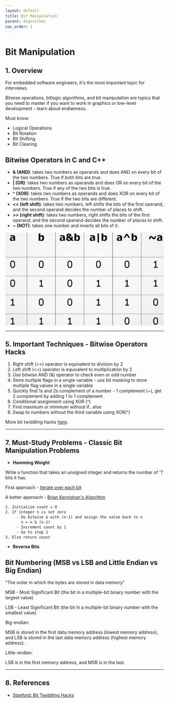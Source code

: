 ```yaml
---
layout: default
title: Bit Manipulation
parent: Algorithms
nav_order: 1
---
```


# Bit Manipulation

## **1. Overview**

For embedded software engineers, it's the most important topic for interviews.

Bitwise operations, bitlogic algorithms, and bit manipulation are topics that you need to master if you want to work in graphics or low-level development - learn about endianness.

Must know:

* Logical Operations 
* Bit Rotation
* Bit Shifting
* Bit Clearing

## Bitwise Operators in C and C++

- **& (AND)**: takes two numbers as operands and does AND on every bit of the two numbers. True if both bits are true.
- **| (OR)**: takes two numbers as operands and does OR on every bit of the two numbers. True if any of the two bits 
is true.
- **^ (XOR)**: takes two numbers as operands and does XOR on every bit of the two numbers. True if the two bits are
different.
- **<< (left shift)**: takes two numbers, left shifts the bits of the first operand, and the second operand decides the
number of places to shift.
- **>> (right shift)**: takes two numbers, right shifts the bits of the first operand, and the second operand decides the
number of places to shift.
- **~ (NOT)**: takes one number and inverts all bits of it.

![bitwise](../../assets/img/bitwise.png)

---

## **5. Important Techniques - Bitwise Operators Hacks**

1. Right shift (>>) operator is equivalent to division by 2
2. Left shift (<<) operator is equivalent to multiplication by 2
3. Use bitwise AND (&) operator to check even or odd number
4. Store multiple flags in a single variable - use bit masking to store multiple flag values in a single variable
5. Quickly find 1s and 2s complement of a number - 1 complement (~), get 2 complement by adding 1 to 1 complement
6. Conditional assignment using XOR (^)
7. Find maximum or minimum without if...else
8. Swap to numbers without the third variable using XOR(^)

More bit twiddling hacks [here](https://graphics.stanford.edu/~seander/bithacks.html).

---

## **7. Must-Study Problems - Classic Bit Manipulation Problems**

* **Hamming Weight**

Write a function that takes an unsigned integer and returns the number of '1' 
bits it has.

First approach - [Iterate over each bit](https://github.com/alanrubik/Challenges/blob/main/rob/191.c)

A better approach - [Brian Kernighan's Algorithm](https://github.com/alanrubik/Challenges/blob/main/rob/191_kernighan.c)

```
1. Initialize count = 0
2. If integer n is not zero
     - Do bitwise & with (n-1) and assign the value back to n
       n = n & (n-1)
     - Increment count by 1
     - Go to step 2
3. Else return count
```

* **Reverse Bits**

<!-- ## Bit Manipulation - Must-Know Problems

* Hamming Distance (and Number of 1 Bits)
* isPowerOfTwo / isPowerOfFour
* isUnique
* Operations using shifts - e.g. power of 2 - left shift+
* Rotate image - using bit manipulation (1 bit = 1 pixel)
* Write an algorithm to reverse the bits of an UNSIGNED binary number
* Boolean flags (e.g., 0 through ALPHABET_SIZE) -->

## Bit Numbering (MSB vs LSB and Little Endian vs Big Endian)

"The order in which the bytes are stored in data memory"

MSB - Most Significant Bit (the bit in a multiple-bit binary number with the largest value)

LSB - Least Significant Bit (the bit in a multiple-bit binary number with the smallest value)

Big-endian:

MSB is stored in the first data memory address (lowest memory address), and LSB is stored in the last data memory address (highest memory address).

Little-endian:

LSB is in the first memory address, and MSB is in the last.

<!-- ## Common Bit Tasks

* Get Bit
* Set Bit
* Clear Bit
* Update Bit -->

---

## **8. References**

* [Stanford: Bit Twiddling Hacks ](https://graphics.stanford.edu/~seander/bithacks.html)
